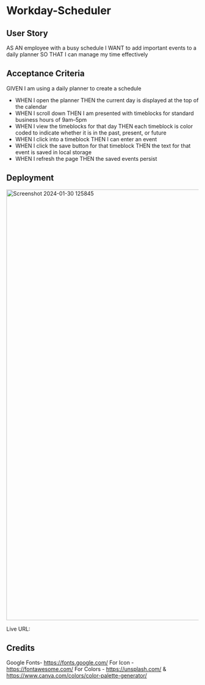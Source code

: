 # Workday-Scheduler


## User Story

AS AN employee with a busy schedule
I WANT to add important events to a daily planner
SO THAT I can manage my time effectively



## Acceptance Criteria

GIVEN I am using a daily planner to create a schedule
* WHEN I open the planner
THEN the current day is displayed at the top of the calendar
* WHEN I scroll down
THEN I am presented with timeblocks for standard business hours of 9am&ndash;5pm
* WHEN I view the timeblocks for that day
THEN each timeblock is color coded to indicate whether it is in the past, present, or future
* WHEN I click into a timeblock
THEN I can enter an event
* WHEN I click the save button for that timeblock
THEN the text for that event is saved in local storage
* WHEN I refresh the page
THEN the saved events persist

## Deployment 
<img width="1127" alt="Screenshot 2024-01-30 125845" src="https://github.com/HaleighElkins/Workday-Scheduler/assets/152942336/9e83190a-7e75-460c-a8e1-b299ca822cf3">

Live URL:

## Credits

Google Fonts- https://fonts.google.com/
For Icon - https://fontawesome.com/
For Colors - https://unsplash.com/ & https://www.canva.com/colors/color-palette-generator/ 
